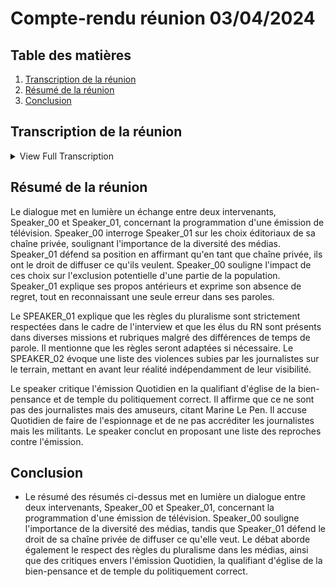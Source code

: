 # Compte-rendu réunion 03/04/2024

## Table des matières

1. [Transcription de la réunion](#Transcription-de-la-réunion)
2. [Résumé de la réunion](#Résumé-de-la-réunion)
3. [Conclusion](#conclusion)

## Transcription de la réunion

<details>
<summary>View Full Transcription</summary>

[0.0, 3.26] - SPEAKER_02:  Je voulais savoir pourquoi vous vouliez absolument venir dans une émission qui ne vous plaît pas. <br> 

[37.16, 37.44] - SPEAKER_00:  Il aurait été inconcevable de ne pas auditionner les acteurs de la seule émission du PAF, la seule, qui assume et scure une partie du spectre politique de sa programmation. <br> 

[43.48, 46.12] - SPEAKER_00:  Monsieur Belver, vous avez indiqué que TMC était une chaîne privée et que vous assumiez à ce titre de faire ce que vous voulez. Est-ce que vous pouvez déjà nous dire ce que vous entendez par faire ce que vous voulez ? <br> 

[46.12, 48.12] - SPEAKER_00:  Jusqu'où ? Quelles limites vous vous fixez ? <br> 

[48.12, 51.4] - SPEAKER_00:  Je tiens toutefois quand même à vous rappeler que ces fréquences TNT, <br> 

[51.54, 53.66] - SPEAKER_00:  elles vous sont données par les Français, elles appartiennent aux Français <br> 

[53.66, 56.36] - SPEAKER_00:  et qu'indirectement vous excluez 13 millions de Français <br> 

[56.36, 58.8] - SPEAKER_00:  qui ont fait le choix de voter Marine Le Pen à l'élection présidentielle. <br> 

[59.0, 61.62] - SPEAKER_00:  J'ai tenu ces propos dans le cadre d'une émission de radio, <br> 

[61.72, 65.76] - SPEAKER_01:  c'était Sud Radio et c'était le 21 mars 2023, c'est important la date, <br> 

[66.14, 73.14] - SPEAKER_01:  j'étais invité pour la promotion d'un documentaire sur le mariage pour tous, donc rien à voir évidemment avec le sujet de la pluralité dans les médias. <br> 

[73.68, 81.58] - SPEAKER_01:  Alors j'ai dit, on est une chaîne privée, on fait ce qu'on veut, c'était mes propos. Est-ce que je regrette ces propos prononcés il y a un an ? <br> 

[81.58, 87.02] - SPEAKER_01:  La réponse est non, pourquoi ? En fait je regrette une seule chose,-être, c'est d'avoir été, monsieur Ménager, <br> 

[87.4, 93.2] - SPEAKER_01:  incomplet ce jour-là, puisque je n'ai pas eu de relance, ce n'était pas le sujet de l'interview. J'aurais peut-être dû dire, on fait ce qu'on veut <br> 

[93.2, 98.36] - SPEAKER_01:  tant qu'on respecte les règles. Donc les règles, encore une fois, on en parle depuis le début de cette commission, mais ce sont des règles qui sont <br> 

[98.36, 105.48] - SPEAKER_01:  très strictes, ce sont les règles du pluralisme. Et les règles, on le répète depuis le début de cette commission, on les respecte à la lettre. <br> 

[105.9, 108.22] - SPEAKER_01:  On ne reçoit pas d'élus RN sur le plateau de quotidien, <br> 

[108.88, 111.68] - SPEAKER_01:  mais évidemment les élus RN sont présents dans toutes les missions, <br> 

[111.8, 113.38] - SPEAKER_01:  dans toutes les rubriques, dans toutes les chroniques. <br> 

[113.68, 116.36] - SPEAKER_01:  Vous êtes interviewé à l'Assemblée, vous êtes interviewé sur le terrain. <br> 

[116.7, 119.68] - SPEAKER_01:  Alors oui, le temps de parole est différent, puisque c'est un temps de parole en magnéto, <br> 

[119.86, 123.64] - SPEAKER_01:  mais le temps de parole des élus RN est bien présent dans le quotidien, <br> 

[123.64, 128.1] - SPEAKER_01:  et ils respectent encore une fois à la lettre le pluralisme tel qu'il est défini par l'ARCOM. <br> 

[128.54, 133.56] - SPEAKER_01:  Alors peut-être que demain le Conseil d'État va changer ses règles et dans ce cas nous appliquerons les règles. <br> 

[141.24, 146.24] - SPEAKER_02:  C'est une liste qu'on a fait, je pense M. Jacobelli, elle est à votre disposition. <br> 

[146.68, 151.38] - SPEAKER_02:  C'est la liste des violences notamment qu'ont subi nos journalistes sur le terrain, M. Jacobelli. <br> 

[151.86, 154.48] - SPEAKER_02:  Que vous le voyez ou non, elles sont là. <br> 

[154.48, 161.52] - SPEAKER_02:  Et tout ce qu'on nous a répondu, quotidien est une émission de divertissement, l'église de la bien-pensance, le temple du politiquement correct. <br> 

[162.62, 166.14] - SPEAKER_02:  Je considère que ce ne sont pas des journalistes, ça c'est Marine Le Pen, le 13 avril 2022. <br> 

[166.88, 168.3] - SPEAKER_02:  Il n'y a pas de journée chez Quotidien, <br> 

[168.4, 169.98] - SPEAKER_02:  ça c'est Marine Le Pen en 2022. <br> 

[170.32, 171.16] - SPEAKER_02:  C'est un amuseur. <br> 

[172.28, 174.56] - SPEAKER_02:  On accrédite les journalistes, pas les militants. <br> 

[175.9, 177.48] - SPEAKER_02:  Quotidien, ils font de l'espionnage, etc. <br> 

[177.96, 179.38] - SPEAKER_02:  La liste est là, vous la voulez. <br> 

[179.38, 186.96] - SPEAKER_02:  Voilà. Sous-titrage Société Radio-Canada <br> 

</details>

## Résumé de la réunion

Le dialogue met en lumière un échange entre deux intervenants, Speaker_00 et Speaker_01, concernant la programmation d'une émission de télévision. Speaker_00 interroge Speaker_01 sur les choix éditoriaux de sa chaîne privée, soulignant l'importance de la diversité des médias. Speaker_01 défend sa position en affirmant qu'en tant que chaîne privée, ils ont le droit de diffuser ce qu'ils veulent. Speaker_00 souligne l'impact de ces choix sur l'exclusion potentielle d'une partie de la population. Speaker_01 explique ses propos antérieurs et exprime son absence de regret, tout en reconnaissant une seule erreur dans ses paroles. <br> 

Le SPEAKER_01 explique que les règles du pluralisme sont strictement respectées dans le cadre de l'interview et que les élus du RN sont présents dans diverses missions et rubriques malgré des différences de temps de parole. Il mentionne que les règles seront adaptées si nécessaire. Le SPEAKER_02 évoque une liste des violences subies par les journalistes sur le terrain, mettant en avant leur réalité indépendamment de leur visibilité. <br> 

Le speaker critique l'émission Quotidien en la qualifiant d'église de la bien-pensance et de temple du politiquement correct. Il affirme que ce ne sont pas des journalistes mais des amuseurs, citant Marine Le Pen. Il accuse Quotidien de faire de l'espionnage et de ne pas accréditer les journalistes mais les militants. Le speaker conclut en proposant une liste des reproches contre l'émission. <br> 

## Conclusion

- Le résumé des résumés ci-dessus met en lumière un dialogue entre deux intervenants, Speaker_00 et Speaker_01, concernant la programmation d'une émission de télévision. Speaker_00 souligne l'importance de la diversité des médias, tandis que Speaker_01 défend le droit de sa chaîne privée de diffuser ce qu'elle veut. Le débat aborde également le respect des règles du pluralisme dans les médias, ainsi que des critiques envers l'émission Quotidien, la qualifiant d'église de la bien-pensance et de temple du politiquement correct.
